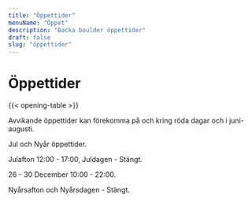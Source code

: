 ```yaml
---
title: "Öppettider"
menuName: "Öppet"
description: "Backa boulder öppettider"
draft: false
slug: "öppettider"
---
```


# Öppettider

{{< opening-table >}}

Avvikande öppettider kan förekomma på och kring röda dagar och i juni-augusti.

Jul och Nyår öppettider.

Julafton 12:00 - 17:00, Juldagen - Stängt.

26 - 30 December 10:00 - 22:00.

Nyårsafton och Nyårsdagen - Stängt.





